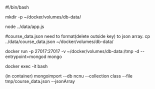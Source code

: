 #!/bin/bash

mkdir -p ~/docker/volumes/db-data/

node ../data/app.js

#course_data.json need to format(delete outside key) to json array.
cp ../data/course_data.json ~/docker/volumes/db-data/

docker run -p 27017:27017 -v ~/docker/volumes/db-data:/tmp -d --entrypoint=mongod mongo

docker exec -it <container-id> bash

(in container)
mongoimport  --db ncnu --collection class --file tmp/course_data.json --jsonArray
